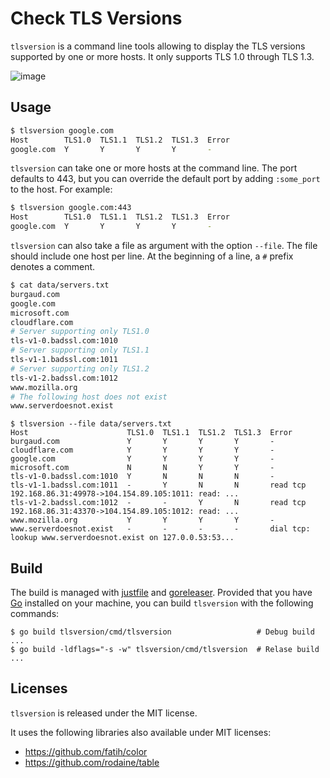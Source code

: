 # Check TLS Versions

`tlsversion` is a command line tools allowing to display the TLS versions supported by one or more hosts.
It only supports TLS 1.0 through TLS 1.3.

![image](https://github.com/andreburgaud/tlsversion/releases/download/0.2.0/Screenshot.from.2023-01-08.20-32-17.png)

## Usage

```bash
$ tlsversion google.com
Host        TLS1.0  TLS1.1  TLS1.2  TLS1.3  Error  
google.com  Y       Y       Y       Y       -     
```

`tlsversion` can take one or more hosts at the command line. The port defaults to 443,
but you can override the default port by adding `:some_port` to the host. For example:

```bash
$ tlsversion google.com:443
Host        TLS1.0  TLS1.1  TLS1.2  TLS1.3  Error  
google.com  Y       Y       Y       Y       -     
```

`tlsversion` can also take a file as argument with the option `--file`. The file should include
one host per line. At the beginning of a line, a `#` prefix denotes a comment.

```bash
$ cat data/servers.txt
burgaud.com
google.com
microsoft.com
cloudflare.com
# Server supporting only TLS1.0
tls-v1-0.badssl.com:1010
# Server supporting only TLS1.1
tls-v1-1.badssl.com:1011
# Server supporting only TLS1.2
tls-v1-2.badssl.com:1012
www.mozilla.org
# The following host does not exist
www.serverdoesnot.exist
```

```
$ tlsversion --file data/servers.txt
Host                      TLS1.0  TLS1.1  TLS1.2  TLS1.3  Error                                                                              
burgaud.com               Y       Y       Y       Y       -                                                                                  
cloudflare.com            Y       Y       Y       Y       -                                                                                  
google.com                Y       Y       Y       Y       -                                                                                  
microsoft.com             N       N       Y       Y       -                                                                                  
tls-v1-0.badssl.com:1010  Y       N       N       N       -                                                                                  
tls-v1-1.badssl.com:1011  -       Y       N       N       read tcp 192.168.86.31:49978->104.154.89.105:1011: read: ...
tls-v1-2.badssl.com:1012  -       -       Y       N       read tcp 192.168.86.31:43370->104.154.89.105:1012: read: ...  
www.mozilla.org           Y       Y       Y       Y       -                                                                                  
www.serverdoesnot.exist   -       -       -       -       dial tcp: lookup www.serverdoesnot.exist on 127.0.0.53:53... 
```

## Build

The build is managed with [justfile](https://github.com/casey/just) and [goreleaser](https://goreleaser.com/).
Provided that you have [Go](https://go.dev/) installed on your machine, you can build `tlsversion` 
with the following commands:

```
$ go build tlsversion/cmd/tlsversion                   # Debug build
...
$ go build -ldflags="-s -w" tlsversion/cmd/tlsversion  # Relase build
...
```

## Licenses

`tlsversion` is released under the MIT license.

It uses the following libraries also available under MIT licenses:
* https://github.com/fatih/color
* https://github.com/rodaine/table

